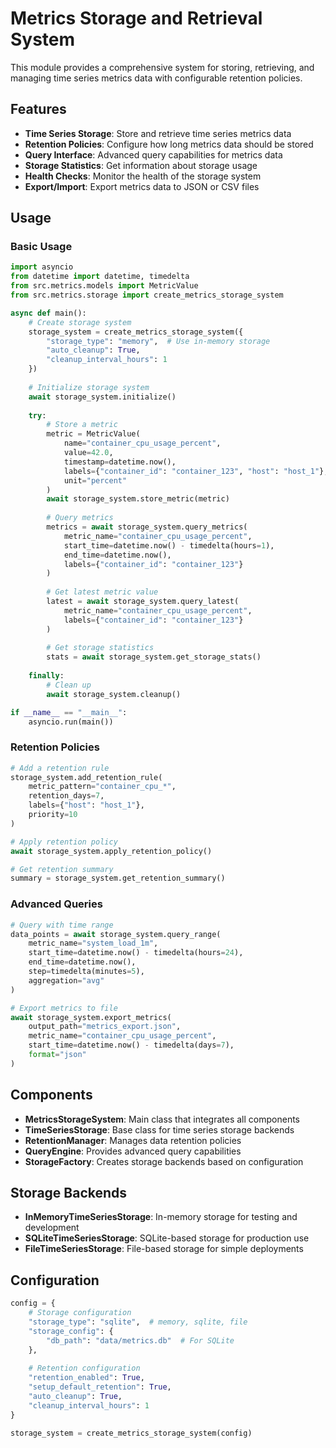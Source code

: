 # Metrics Storage and Retrieval System

This module provides a comprehensive system for storing, retrieving, and managing time series metrics data with configurable retention policies.

## Features

- **Time Series Storage**: Store and retrieve time series metrics data
- **Retention Policies**: Configure how long metrics data should be stored
- **Query Interface**: Advanced query capabilities for metrics data
- **Storage Statistics**: Get information about storage usage
- **Health Checks**: Monitor the health of the storage system
- **Export/Import**: Export metrics data to JSON or CSV files

## Usage

### Basic Usage

```python
import asyncio
from datetime import datetime, timedelta
from src.metrics.models import MetricValue
from src.metrics.storage import create_metrics_storage_system

async def main():
    # Create storage system
    storage_system = create_metrics_storage_system({
        "storage_type": "memory",  # Use in-memory storage
        "auto_cleanup": True,
        "cleanup_interval_hours": 1
    })
    
    # Initialize storage system
    await storage_system.initialize()
    
    try:
        # Store a metric
        metric = MetricValue(
            name="container_cpu_usage_percent",
            value=42.0,
            timestamp=datetime.now(),
            labels={"container_id": "container_123", "host": "host_1"},
            unit="percent"
        )
        await storage_system.store_metric(metric)
        
        # Query metrics
        metrics = await storage_system.query_metrics(
            metric_name="container_cpu_usage_percent",
            start_time=datetime.now() - timedelta(hours=1),
            end_time=datetime.now(),
            labels={"container_id": "container_123"}
        )
        
        # Get latest metric value
        latest = await storage_system.query_latest(
            metric_name="container_cpu_usage_percent",
            labels={"container_id": "container_123"}
        )
        
        # Get storage statistics
        stats = await storage_system.get_storage_stats()
        
    finally:
        # Clean up
        await storage_system.cleanup()

if __name__ == "__main__":
    asyncio.run(main())
```

### Retention Policies

```python
# Add a retention rule
storage_system.add_retention_rule(
    metric_pattern="container_cpu_*",
    retention_days=7,
    labels={"host": "host_1"},
    priority=10
)

# Apply retention policy
await storage_system.apply_retention_policy()

# Get retention summary
summary = storage_system.get_retention_summary()
```

### Advanced Queries

```python
# Query with time range
data_points = await storage_system.query_range(
    metric_name="system_load_1m",
    start_time=datetime.now() - timedelta(hours=24),
    end_time=datetime.now(),
    step=timedelta(minutes=5),
    aggregation="avg"
)

# Export metrics to file
await storage_system.export_metrics(
    output_path="metrics_export.json",
    metric_name="container_cpu_usage_percent",
    start_time=datetime.now() - timedelta(days=7),
    format="json"
)
```

## Components

- **MetricsStorageSystem**: Main class that integrates all components
- **TimeSeriesStorage**: Base class for time series storage backends
- **RetentionManager**: Manages data retention policies
- **QueryEngine**: Provides advanced query capabilities
- **StorageFactory**: Creates storage backends based on configuration

## Storage Backends

- **InMemoryTimeSeriesStorage**: In-memory storage for testing and development
- **SQLiteTimeSeriesStorage**: SQLite-based storage for production use
- **FileTimeSeriesStorage**: File-based storage for simple deployments

## Configuration

```python
config = {
    # Storage configuration
    "storage_type": "sqlite",  # memory, sqlite, file
    "storage_config": {
        "db_path": "data/metrics.db"  # For SQLite
    },
    
    # Retention configuration
    "retention_enabled": True,
    "setup_default_retention": True,
    "auto_cleanup": True,
    "cleanup_interval_hours": 1
}

storage_system = create_metrics_storage_system(config)
```